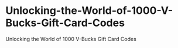 # Unlocking-the-World-of-1000-V-Bucks-Gift-Card-Codes
Unlocking the World of 1000 V-Bucks Gift Card Codes
